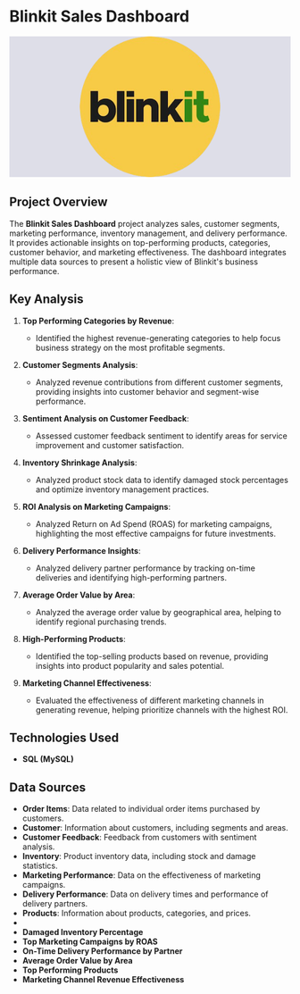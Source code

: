 # Blinkit Sales Dashboard

![Company Logo](https://github.com/aru-b-22/Blinkit-Sql_Analysis/blob/main/blinkit-image.png)

## Project Overview
The **Blinkit Sales Dashboard** project analyzes sales, customer segments, marketing performance, inventory management, and delivery performance. It provides actionable insights on top-performing products, categories, customer behavior, and marketing effectiveness. The dashboard integrates multiple data sources to present a holistic view of Blinkit's business performance.

## Key Analysis

1. **Top Performing Categories by Revenue**: 
   - Identified the highest revenue-generating categories to help focus business strategy on the most profitable segments.

2. **Customer Segments Analysis**: 
   - Analyzed revenue contributions from different customer segments, providing insights into customer behavior and segment-wise performance.

3. **Sentiment Analysis on Customer Feedback**: 
   - Assessed customer feedback sentiment to identify areas for service improvement and customer satisfaction.

4. **Inventory Shrinkage Analysis**: 
   - Analyzed product stock data to identify damaged stock percentages and optimize inventory management practices.

5. **ROI Analysis on Marketing Campaigns**: 
   - Analyzed Return on Ad Spend (ROAS) for marketing campaigns, highlighting the most effective campaigns for future investments.

6. **Delivery Performance Insights**: 
   - Analyzed delivery partner performance by tracking on-time deliveries and identifying high-performing partners.

7. **Average Order Value by Area**: 
   - Analyzed the average order value by geographical area, helping to identify regional purchasing trends.

8. **High-Performing Products**: 
   - Identified the top-selling products based on revenue, providing insights into product popularity and sales potential.

9. **Marketing Channel Effectiveness**: 
   - Evaluated the effectiveness of different marketing channels in generating revenue, helping prioritize channels with the highest ROI.

## Technologies Used
- **SQL (MySQL)**

## Data Sources
- **Order Items**: Data related to individual order items purchased by customers.
- **Customer**: Information about customers, including segments and areas.
- **Customer Feedback**: Feedback from customers with sentiment analysis.
- **Inventory**: Product inventory data, including stock and damage statistics.
- **Marketing Performance**: Data on the effectiveness of marketing campaigns.
- **Delivery Performance**: Data on delivery times and performance of delivery partners.
- **Products**: Information about products, categories, and prices.
- 
- **Damaged Inventory Percentage**
- **Top Marketing Campaigns by ROAS**
- **On-Time Delivery Performance by Partner**
- **Average Order Value by Area**
- **Top Performing Products**
- **Marketing Channel Revenue Effectiveness**
